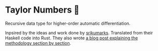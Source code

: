 # Taylor Numbers 🦀
Recursive data type for higher-order automatic differentiation.

Inpsired by the ideas and work done by [srikumarks](https://github.com/srikumarks/df).  Translated from their Haskell code into Rust. They also wrote [a blog post explaining the methodology section by section](https://sriku.org/blog/2019/03/12/automatic-differentiation-dual-numbers--taylor-numbers/).
